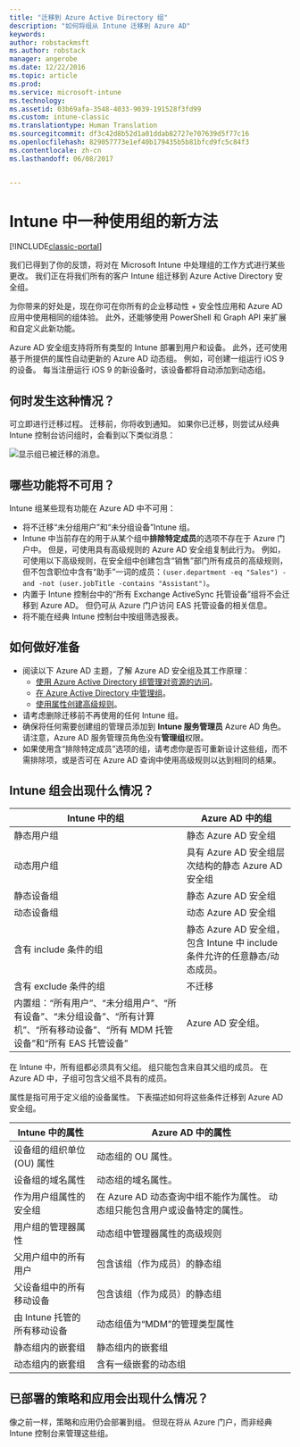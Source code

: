 ```yaml
---
title: "迁移到 Azure Active Directory 组"
description: "如何将组从 Intune 迁移到 Azure AD"
keywords: 
author: robstackmsft
ms.author: robstack
manager: angerobe
ms.date: 12/22/2016
ms.topic: article
ms.prod: 
ms.service: microsoft-intune
ms.technology: 
ms.assetid: 03b69afa-3548-4033-9039-191528f3fd99
ms.custom: intune-classic
ms.translationtype: Human Translation
ms.sourcegitcommit: df3c42d8b52d1a01ddab82727e707639d5f77c16
ms.openlocfilehash: 829057773e1ef40b179435b5b81bfcd9fc5c84f3
ms.contentlocale: zh-cn
ms.lasthandoff: 06/08/2017


---
```


# <a name="a-new-way-of-using-groups-in-intune"></a>Intune 中一种使用组的新方法

[!INCLUDE[classic-portal](../includes/classic-portal.md)]

我们已得到了你的反馈，将对在 Microsoft Intune 中处理组的工作方式进行某些更改。
我们正在将我们所有的客户 Intune 组迁移到 Azure Active Directory 安全组。

为你带来的好处是，现在你可在你所有的企业移动性 + 安全性应用和 Azure AD 应用中使用相同的组体验。 此外，还能够使用 PowerShell 和 Graph API 来扩展和自定义此新功能。

Azure AD 安全组支持将所有类型的 Intune 部署到用户和设备。 此外，还可使用基于所提供的属性自动更新的 Azure AD 动态组。 例如，可创建一组运行 iOS 9 的设备。 每当注册运行 iOS 9 的新设备时，该设备都将自动添加到动态组。

## <a name="when-is-this-happening"></a>何时发生这种情况？

可立即进行迁移过程。 迁移前，你将收到通知。
如果你已迁移，则尝试从经典 Intune 控制台访问组时，会看到以下类似消息：

![显示组已被迁移的消息。](http://i.imgur.com/72KRaXj.png)

## <a name="what-wont-be-available"></a>哪些功能将不可用？

Intune 组某些现有功能在 Azure AD 中不可用：

- 将不迁移“未分组用户”和“未分组设备”Intune 组。
- Intune 中当前存在的用于从某个组中**排除特定成员**的选项不存在于 Azure 门户中。 但是，可使用具有高级规则的 Azure AD 安全组复制此行为。 例如，可使用以下高级规则，在安全组中创建包含“销售”部门所有成员的高级规则，但不包含职位中含有“助手”一词的成员：`(user.department -eq "Sales") -and -not (user.jobTitle -contains "Assistant")`。
- 内置于 Intune 控制台中的“所有 Exchange ActiveSync 托管设备”组将不会迁移到 Azure AD。 但仍可从 Azure 门户访问 EAS 托管设备的相关信息。
- 将不能在经典 Intune 控制台中按组筛选报表。
<!--- - Custom group targeting of notification rules will not be available. ROB I took this out as I couldn't replicate the behavior. --->

## <a name="how-to-get-ready"></a>如何做好准备

- 阅读以下 Azure AD 主题，了解 Azure AD 安全组及其工作原理：
    -  [使用 Azure Active Directory 组管理对资源的访问](https://azure.microsoft.com/documentation/articles/active-directory-manage-groups/)。
    -  [在 Azure Active Directory 中管理组](https://azure.microsoft.com/documentation/articles/active-directory-accessmanagement-manage-groups/)。
    -  [使用属性创建高级规则](https://azure.microsoft.com/documentation/articles/active-directory-accessmanagement-groups-with-advanced-rules/)。
- 请考虑删除迁移前不再使用的任何 Intune 组。
-  确保将任何需要创建组的管理员添加到 **Intune 服务管理员** Azure AD 角色。 请注意，Azure AD 服务管理员角色没有**管理组**权限。
-  如果使用含“排除特定成员”选项的组，请考虑你是否可重新设计这些组，而不需排除项，或是否可在 Azure AD 查询中使用高级规则以达到相同的结果。


## <a name="what-happens-to-intune-groups"></a>Intune 组会出现什么情况？

| Intune 中的组|Azure AD 中的组|
|-----------------------------------------------------------------------|-------------------------------------------------------------|
|静态用户组|静态 Azure AD 安全组|
|动态用户组|具有 Azure AD 安全组层次结构的静态 Azure AD 安全组|
|静态设备组|静态 Azure AD 安全组|
|动态设备组|动态 Azure AD 安全组|
|含有 include 条件的组|静态 Azure AD 安全组，包含 Intune 中 include 条件允许的任意静态/动态成员。|
|含有 exclude 条件的组|不迁移|
|内置组：“所有用户”、“未分组用户”、“所有设备”、“未分组设备”、“所有计算机”、“所有移动设备”、“所有 MDM 托管设备”和“所有 EAS 托管设备”|Azure AD 安全组。|

在 Intune 中，所有组都必须具有父组。 组只能包含来自其父组的成员。 在 Azure AD 中，子组可包含父组不具有的成员。

属性是指可用于定义组的设备属性。 下表描述如何将这些条件迁移到 Azure AD 安全组。

| Intune 中的属性|Azure AD 中的属性|
|-----------------------------------------------------------------------|-------------------------------------------------------------|
|设备组的组织单位 (OU) 属性|动态组的 OU 属性。|
|设备组的域名属性|动态组的域名属性。|
|作为用户组属性的安全组|在 Azure AD 动态查询中组不能作为属性。 动态组只能包含用户或设备特定的属性。|
|用户组的管理器属性|动态组中管理器属性的高级规则|
|父用户组中的所有用户|包含该组（作为成员）的静态组|
|父设备组中的所有移动设备|包含该组（作为成员）的静态组|
|由 Intune 托管的所有移动设备|动态组值为“MDM”的管理类型属性|
|静态组内的嵌套组 |静态组内的嵌套组|
|动态组内的嵌套组|含有一级嵌套的动态组|

## <a name="what-happens-to-policies-and-apps-youve-already-deployed"></a>已部署的策略和应用会出现什么情况？

像之前一样，策略和应用仍会部署到组。 但现在将从 Azure 门户，而非经典 Intune 控制台来管理这些组。
 

